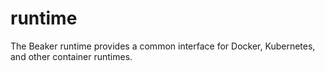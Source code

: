 # runtime
The Beaker runtime provides a common interface for Docker, Kubernetes, and other container runtimes. 
